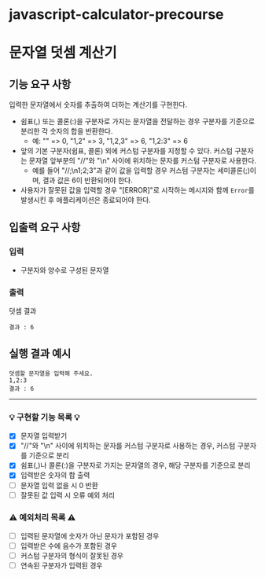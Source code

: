 # javascript-calculator-precourse

# **문자열 덧셈 계산기**

## **기능 요구 사항**

입력한 문자열에서 숫자를 추출하여 더하는 계산기를 구현한다.

- 쉼표(,) 또는 콜론(:)을 구분자로 가지는 문자열을 전달하는 경우 구분자를 기준으로 분리한 각 숫자의 합을 반환한다.
  - 예: "" => 0, "1,2" => 3, "1,2,3" => 6, "1,2:3" => 6
- 앞의 기본 구분자(쉼표, 콜론) 외에 커스텀 구분자를 지정할 수 있다. 커스텀 구분자는 문자열 앞부분의 "//"와 "\n" 사이에 위치하는 문자를 커스텀 구분자로 사용한다.
  - 예를 들어 "//;\n1;2;3"과 같이 값을 입력할 경우 커스텀 구분자는 세미콜론(;)이며, 결과 값은 6이 반환되어야 한다.
- 사용자가 잘못된 값을 입력할 경우 "[ERROR]"로 시작하는 메시지와 함께 `Error`를 발생시킨 후 애플리케이션은 종료되어야 한다.

## **입출력 요구 사항**

### **입력**

- 구분자와 양수로 구성된 문자열

### **출력**

덧셈 결과

```
결과 : 6
```

## **실행 결과 예시**

```
덧셈할 문자열을 입력해 주세요.
1,2:3
결과 : 6
```

---

### 💡 구현할 기능 목록 💡

- [x] 문자열 입력받기
- [x] "//"와 "\n" 사이에 위치하는 문자를 커스텀 구분자로 사용하는 경우, 커스텀 구분자를 기준으로 분리
- [x] 쉼표(,)나 콜론(:)을 구분자로 가지는 문자열의 경우, 해당 구분자를 기준으로 분리
- [x] 입력받은 숫자의 합 출력
- [ ] 문자열 입력 없을 시 0 반환
- [ ] 잘못된 값 입력 시 오류 예외 처리

### ⚠️ 예외처리 목록 ⚠️

- [ ] 입력된 문자열에 숫자가 아닌 문자가 포함된 경우
- [ ] 입력받은 수에 음수가 포함된 경우
- [ ] 커스텀 구분자의 형식이 잘못된 경우
- [ ] 연속된 구분자가 입력된 경우
